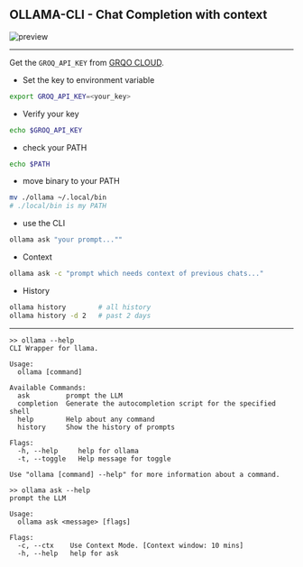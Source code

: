 ## OLLAMA-CLI - Chat Completion with context

![preview](https://github.com/user-attachments/assets/9c9c9f61-6fd8-4986-bc06-6860ce17f051)

---

Get the `GROQ_API_KEY` from [GRQO CLOUD](https://console.groq.com/keys).

- Set the key to environment variable

```bash
export GROQ_API_KEY=<your_key>
```

- Verify your key

```bash
echo $GROQ_API_KEY
```

- check your PATH

```bash
echo $PATH
```

- move binary to your PATH

```bash
mv ./ollama ~/.local/bin
# ./local/bin is my PATH
```

- use the CLI

```bash
ollama ask "your prompt...""
```

- Context

```bash
ollama ask -c "prompt which needs context of previous chats..."
```

- History

```bash
ollama history        # all history
ollama history -d 2   # past 2 days
```

---

```
>> ollama --help
CLI Wrapper for llama.

Usage:
  ollama [command]

Available Commands:
  ask         prompt the LLM
  completion  Generate the autocompletion script for the specified shell
  help        Help about any command
  history     Show the history of prompts

Flags:
  -h, --help     help for ollama
  -t, --toggle   Help message for toggle

Use "ollama [command] --help" for more information about a command.
```

```
>> ollama ask --help
prompt the LLM

Usage:
  ollama ask <message> [flags]

Flags:
  -c, --ctx    Use Context Mode. [Context window: 10 mins]
  -h, --help   help for ask
```
